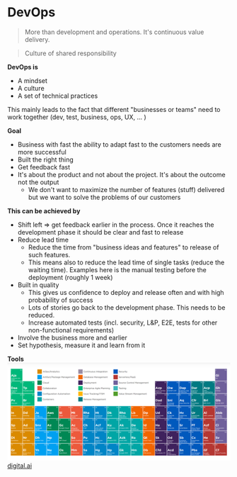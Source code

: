 # DevOps

> More than development and operations. It's continuous value delivery.

> Culture of shared responsibility

**DevOps is**

* A mindset
* A culture
* A set of technical practices

This mainly leads to the fact that different "businesses or teams" need to work together (dev, test, business, ops, UX, ... )

**Goal**

* Business with fast the ability to adapt fast to the customers needs are more successful
* Built the right thing
* Get feedback fast
* It's about the product and not about the project. It's about the outcome not the output
	* We don't want to maximize the number of features (stuff) delivered but we want to solve the problems of our customers

**This can be achieved by**

* Shift left => get feedback earlier in the process. Once it reaches the development phase it should be clear and fast to release
* Reduce lead time
	* Reduce the time from "business ideas and features" to release of such features.
	* This means also to reduce the lead time of single tasks (reduce the waiting time). Examples here is the manual testing before the deployment (roughly 1 week)
* Built in quality
	* This gives us confidence to deploy and release often and with high probability of success
	* Lots of stories go back to the development phase. This needs to be reduced.
	* Increase automated tests (incl. security, L&P, E2E, tests for other non-functional requirements)
* Involve the business more and earlier
* Set hypothesis, measure it and learn from it

**Tools**
![periodic-table-of-dev-ops-tools.png](../assets/periodic-table-of-dev-ops-tools.png)
[digital.ai](https://digital.ai/learn/devops-periodic-table/)